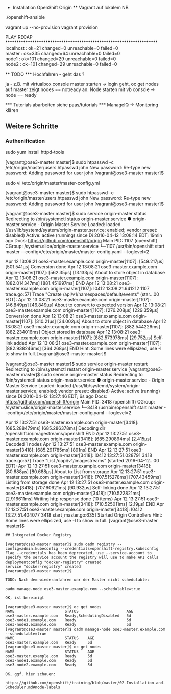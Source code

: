 * Installation OpenShift Origin 
** Vagrant auf lokalem NB

./openshift-ansible

vagrant up --no-provision
vagrant provision

PLAY RECAP ******************************************************************** 
localhost                  : ok=21   changed=0    unreachable=0    failed=0   
master                     : ok=335  changed=64   unreachable=0    failed=0   
node1                      : ok=101  changed=29   unreachable=0    failed=0   
node2                      : ok=101  changed=29   unreachable=0    failed=0   

** TODO
*** Hochfahren - geht das ?

ja - z.B. mit virtualbox console master starten -> login geht, oc get nodes auf master zeigt nodes == notready an. Node starten mit vb console -> node == ready

*** Tutorials abarbeiten siehe paas/tutorials
*** ManageIQ -> Monitoring klären

## Weitere Schritte
### Authenification

sudo yum install httpd-tools

[vagrant@ose3-master master]$ sudo htpasswd -c /etc/origin/master/users.htpasswd john
New password: 
Re-type new password: 
Adding password for user john
[vagrant@ose3-master master]$ 

sudo vi /etc/origin/master/master-config.yml

[vagrant@ose3-master master]$ sudo htpasswd -c /etc/origin/master/users.htpasswd john
New password: 
Re-type new password: 
Adding password for user john
[vagrant@ose3-master master]$ 

[vagrant@ose3-master master]$ sudo service origin-master status
Redirecting to /bin/systemctl status  origin-master.service
● origin-master.service - Origin Master Service
   Loaded: loaded (/usr/lib/systemd/system/origin-master.service; enabled; vendor preset: disabled)
   Active: active (running) since Di 2016-04-12 13:08:14 EDT; 19min ago
     Docs: https://github.com/openshift/origin
 Main PID: 1107 (openshift)
   CGroup: /system.slice/origin-master.service
           └─1107 /usr/bin/openshift start master --config=/etc/origin/master/master-config.yaml --loglevel=2

Apr 12 13:08:21 ose3-master.example.com origin-master[1107]: [549.217µs] [501.541µs] Conversion done
Apr 12 13:08:21 ose3-master.example.com origin-master[1107]: [562.35µs] [13.133µs] About to store object in database
Apr 12 13:08:21 ose3-master.example.com origin-master[1107]: [882.014347ms] [881.451997ms] END
Apr 12 13:08:21 ose3-master.example.com origin-master[1107]: I0412 13:08:21.641212    1107 trace.go:57] Trace "Create /api/v1/namespaces/default/events" (star...00 EDT):
Apr 12 13:08:21 ose3-master.example.com origin-master[1107]: [46.849µs] [46.849µs] About to convert to expected version
Apr 12 13:08:21 ose3-master.example.com origin-master[1107]: [276.208µs] [229.359µs] Conversion done
Apr 12 13:08:21 ose3-master.example.com origin-master[1107]: [310.21µs] [34.002µs] About to store object in database
Apr 12 13:08:21 ose3-master.example.com origin-master[1107]: [882.544226ms] [882.234016ms] Object stored in database
Apr 12 13:08:21 ose3-master.example.com origin-master[1107]: [882.573978ms] [29.752µs] Self-link added
Apr 12 13:08:21 ose3-master.example.com origin-master[1107]: [882.938246ms] [364.268µs] END
Hint: Some lines were ellipsized, use -l to show in full.
[vagrant@ose3-master master]$ 

[vagrant@ose3-master master]$ sudo service origin-master restart
Redirecting to /bin/systemctl restart  origin-master.service
[vagrant@ose3-master master]$ sudo service origin-master status
Redirecting to /bin/systemctl status  origin-master.service
● origin-master.service - Origin Master Service
   Loaded: loaded (/usr/lib/systemd/system/origin-master.service; enabled; vendor preset: disabled)
   Active: active (running) since Di 2016-04-12 13:27:46 EDT; 6s ago
     Docs: https://github.com/openshift/origin
 Main PID: 3418 (openshift)
   CGroup: /system.slice/origin-master.service
           └─3418 /usr/bin/openshift start master --config=/etc/origin/master/master-config.yaml --loglevel=2

Apr 12 13:27:51 ose3-master.example.com origin-master[3418]: [685.288479ms] [685.286378ms] Decoding dir /openshift.io/imagestreams/openshift END
Apr 12 13:27:51 ose3-master.example.com origin-master[3418]: [685.290894ms] [2.415µs] Decoded 1 nodes
Apr 12 13:27:51 ose3-master.example.com origin-master[3418]: [685.291785ms] [891ns] END
Apr 12 13:27:51 ose3-master.example.com origin-master[3418]: I0412 13:27:51.028791    3418 trace.go:57] Trace "List /oapi/v1/imagestreams" (started 2016-04-12...00 EDT):
Apr 12 13:27:51 ose3-master.example.com origin-master[3418]: [80.688µs] [80.688µs] About to List from storage
Apr 12 13:27:51 ose3-master.example.com origin-master[3418]: [707.515278ms] [707.43459ms] Listing from storage done
Apr 12 13:27:51 ose3-master.example.com origin-master[3418]: [707.60621ms] [90.932µs] Self-linking done
Apr 12 13:27:51 ose3-master.example.com origin-master[3418]: [710.522821ms] [2.916611ms] Writing http response done (10 items)
Apr 12 13:27:51 ose3-master.example.com origin-master[3418]: [710.525011ms] [2.19µs] END
Apr 12 13:27:51 ose3-master.example.com origin-master[3418]: I0412 13:27:51.404077    3418 start_master.go:635] Started Origin Controllers
Hint: Some lines were ellipsized, use -l to show in full.
[vagrant@ose3-master master]$ 
```
## Integrated Docker Registry

[vagrant@ose3-master master]$ sudo oadm registry --config=admin.kubeconfig --credentials=openshift-registry.kubeconfig 
Flag --credentials has been deprecated, use --service-account to specify the service account the registry will use to make API calls
deploymentconfig "docker-registry" created
service "docker-registry" created
[vagrant@ose3-master master]$ 

TODO: Nach dem wiederanfahren war der Master nicht schedulable: 

oadm manage-node ose3-master.example.com --schedulable=true

OK, ist bereinigt

[vagrant@ose3-master master]$ oc get nodes
NAME                      STATUS                     AGE
ose3-master.example.com   Ready,SchedulingDisabled   5d
ose3-node1.example.com    Ready                      5d
ose3-node2.example.com    Ready                      5d
[vagrant@ose3-master master]$ oadm manage-node ose3-master.example.com --schedulable=true
NAME                      STATUS    AGE
ose3-master.example.com   Ready     5d
[vagrant@ose3-master master]$ oc get nodes
NAME                      STATUS    AGE
ose3-master.example.com   Ready     5d
ose3-node1.example.com    Ready     5d
ose3-node2.example.com    Ready     5d

OK, ggf. hier schauen: 

https://github.com/openshift/training/blob/master/02-Installation-and-Scheduler.md#node-labels


